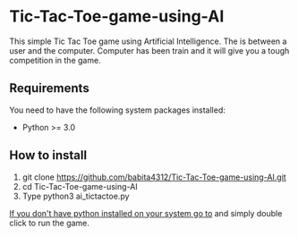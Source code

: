 # Tic-Tac-Toe-game-using-AI

This simple Tic Tac Toe game using Artificial Intelligence. The is between a user and the computer. Computer has been train and it will give you a tough competition in the game.

Requirements
------------

You need to have the following system packages installed:

* Python >= 3.0

How to install
--------------
1. git clone https://github.com/babita4312/Tic-Tac-Toe-game-using-AI.git
2. cd Tic-Tac-Toe-game-using-AI
3. Type python3 ai_tictactoe.py

[If you don't have python installed on your system go to](Release/ai_tictactoe.exe) and simply double click to run the game.
